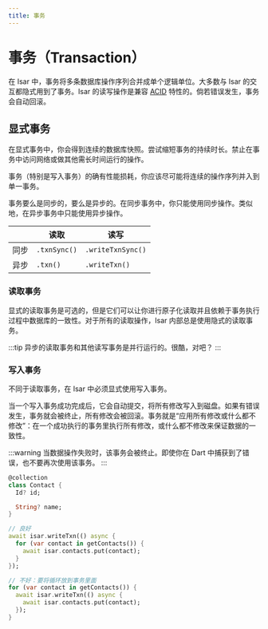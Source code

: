 ```yaml
---
title: 事务
---
```


# 事务（Transaction）

在 Isar 中，事务将多条数据库操作序列合并成单个逻辑单位。大多数与 Isar 的交互都隐式用到了事务。Isar 的读写操作是兼容 [ACID](http://en.wikipedia.org/wiki/ACID) 特性的。倘若错误发生，事务会自动回滚。

## 显式事务

在显式事务中，你会得到连续的数据库快照。尝试缩短事务的持续时长。禁止在事务中访问网络或做其他需长时间运行的操作。

事务（特别是写入事务）的确有性能损耗，你应该尽可能将连续的操作序列并入到单一事务。

事务要么是同步的，要么是异步的。在同步事务中，你只能使用同步操作。类似地，在异步事务中只能使用异步操作。

|      | 读取         | 读写              |
| ---- | ------------ | ----------------- |
| 同步 | `.txnSync()` | `.writeTxnSync()` |
| 异步 | `.txn()`     | `.writeTxn()`     |

### 读取事务

显式的读取事务是可选的，但是它们可以让你进行原子化读取并且依赖于事务执行过程中数据库的一致性。对于所有的读取操作，Isar 内部总是使用隐式的读取事务。

:::tip
异步的读取事务和其他读写事务是并行运行的。很酷，对吧？
:::

### 写入事务

不同于读取事务，在 Isar 中必须显式使用写入事务。

当一个写入事务成功完成后，它会自动提交，将所有修改写入到磁盘。如果有错误发生，事务就会被终止，所有修改会被回滚。事务就是“应用所有修改或什么都不修改”：在一个成功执行的事务里执行所有修改，或什么都不修改来保证数据的一致性。

:::warning
当数据操作失败时，该事务会被终止。即使你在 Dart 中捕获到了错误，也不要再次使用该事务。
:::

```dart
@collection
class Contact {
  Id? id;

  String? name;
}

// 良好
await isar.writeTxn(() async {
  for (var contact in getContacts()) {
    await isar.contacts.put(contact);
  }
});

// 不好：要将循环放到事务里面
for (var contact in getContacts()) {
  await isar.writeTxn(() async {
    await isar.contacts.put(contact);
  });
}
```
